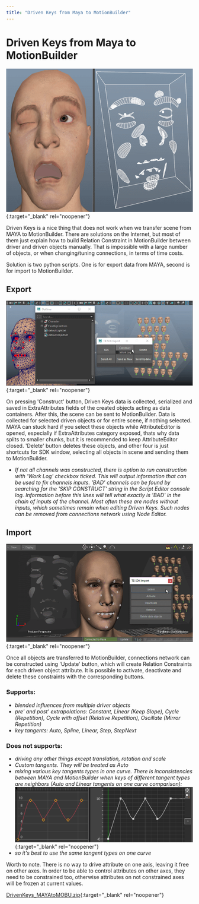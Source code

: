 ```yaml
---
title: "Driven Keys from Maya to MotionBuilder"
---
```


# Driven Keys from Maya to MotionBuilder

[![Driven Keys from Maya to MotionBuilder](/images/DrivenKeys_MAYA.gif)](/images/DrivenKeys_MAYA.gif){:target="_blank" rel="noopener"}

Driven Keys is a nice thing that does not work when we transfer scene from MAYA to MotionBuilder. There are solutions on the Internet, but most of them just explain how to build Relation Constraint in MotionBuilder between driver and driven objects manually. That is impossible with a large number of objects, or when changing/tuning connections, in terms of time costs.

Solution is two python scripts. One is for export data from MAYA, second is for import to MotionBuilder.

## Export

[![Driven Keys - Export](/images/DrivenKeys_Export.gif)](/images/DrivenKeys_Export.gif){:target="_blank" rel="noopener"}

On pressing 'Construct' button, Driven Keys data is collected, serialized and saved in ExtraAttributes fields of the created objects acting as data containers. After this, the scene can be sent to MotionBuilder. Data is collected for selected driven objects or for entire scene, if nothing selected. MAYA can stuck hard if you select these objects while AttributeEditor is opened, especially if ExtraAttributes category exposed, thats why data splits to smaller chunks, but it is recommended to keep AttributeEditor closed. 'Delete' button deletes these objects, and other four is just shortcuts for SDK window, selecting all objects in scene and sending them to MotionBuilder.

* *If not all channels was constructed, there is option to run construction with 'Work Log' checkbox ticked. This will output information that can be used to fix channels inputs. 'BAD' channels can be found by searching for the 'SKIP CONSTRUCT' string in the Script Editor console log. Information before this lines will tell what exactly is 'BAD' in the chain of inputs of the channel. Most often these are nodes without inputs, which sometimes remain when editing Driven Keys. Such nodes can be removed from connections network using Node Editor.*

## Import

[![Driven Keys - Import](/images/DrivenKeys_Import.gif)](/images/DrivenKeys_Import.gif){:target="_blank" rel="noopener"}

Once all objects are transferred to MotionBuilder, connections network can be constructed using 'Update' button, which will create Relation Constraints for each driven object attribute. It is possible to activate, deactivate and delete these constraints with the corresponding buttons.

### Supports:
* *blended influences from multiple driver objects*
* *pre' and post' extrapolations: Constant, Linear (Keep Slope), Cycle (Repetition), Cycle with offset (Relative Repetition), Oscillate (Mirror Repetition)*
* *key tangents: Auto, Spline, Linear, Step, StepNext*

### Does not supports:
* *driving any other things except translation, rotation and scale*
* *Custom tangents. They will be treated as Auto*
* *mixing various key tangents types in one curve. There is inconsistencies between MAYA and MotionBuilder when keys of different tangent types are neighbors (Auto and Linear tangents on one curve comparison):*
[![Driven Keys - Tangents](/images/DrivenKeys_DifferentTangents.png)](/images/DrivenKeys_DifferentTangents.png){:target="_blank" rel="noopener"}
* *so it's best to use the same tangent types on one curve*

Worth to note. There is no way to drive attribute on one axis, leaving it free on other axes. In order to be able to control attributes on other axes, they need to be constrained too, otherwise attributes on not constrained axes will be frozen at current values.

[DrivenKeys_MAYAtoMOBU.zip](/files/DrivenKeys_MAYAtoMOBU.zip){:target="_blank" rel="noopener"}
